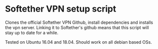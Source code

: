 # Softether VPN setup script
Clones the official Softether VPN Github, install dependencies and installs the vpn server.
Linking it to Softether's github means that this script will stay up to date for a while.

Tested on Ubuntu 16.04 and 18.04. Should work on all debian based OSs.
